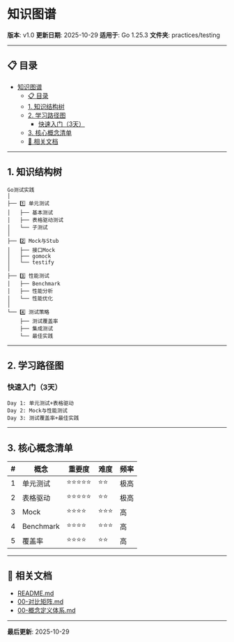 # 知识图谱

**版本**: v1.0
**更新日期**: 2025-10-29
**适用于**: Go 1.25.3
**文件夹**: practices/testing

---

## 📋 目录

- [知识图谱](#知识图谱)
  - [📋 目录](#-目录)
  - [1. 知识结构树](#1-知识结构树)
  - [2. 学习路径图](#2-学习路径图)
    - [快速入门（3天）](#快速入门3天)
  - [3. 核心概念清单](#3-核心概念清单)
  - [🔗 相关文档](#-相关文档)

---

## 1. 知识结构树

```text
Go测试实践
│
├── 1️⃣ 单元测试
│   ├── 基本测试
│   ├── 表格驱动测试
│   └── 子测试
│
├── 2️⃣ Mock与Stub
│   ├── 接口Mock
│   ├── gomock
│   └── testify
│
├── 3️⃣ 性能测试
│   ├── Benchmark
│   ├── 性能分析
│   └── 性能优化
│
└── 4️⃣ 测试策略
    ├── 测试覆盖率
    ├── 集成测试
    └── 最佳实践
```

---

## 2. 学习路径图

### 快速入门（3天）

```text
Day 1: 单元测试+表格驱动
Day 2: Mock与性能测试
Day 3: 测试覆盖率+最佳实践
```

---

## 3. 核心概念清单

| # | 概念 | 重要度 | 难度 | 频率 |
|---|------|--------|------|------|
| 1 | 单元测试 | ⭐⭐⭐⭐⭐ | ⭐⭐ | 极高 |
| 2 | 表格驱动 | ⭐⭐⭐⭐⭐ | ⭐⭐ | 极高 |
| 3 | Mock | ⭐⭐⭐⭐ | ⭐⭐⭐ | 高 |
| 4 | Benchmark | ⭐⭐⭐⭐ | ⭐⭐⭐ | 高 |
| 5 | 覆盖率 | ⭐⭐⭐⭐ | ⭐⭐ | 高 |

---

## 🔗 相关文档

- [README.md](./README.md)
- [00-对比矩阵.md](./00-对比矩阵.md)
- [00-概念定义体系.md](./00-概念定义体系.md)

---

**最后更新**: 2025-10-29
